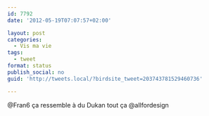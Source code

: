 ```yaml
---
id: 7792
date: '2012-05-19T07:07:57+02:00'

layout: post
categories:
  - Vis ma vie
tags:
  - tweet
format: status
publish_social: no
guid: 'http://tweets.local/?birdsite_tweet=203743781529460736'

---
```


@Fran6 ça ressemble à du Dukan tout ça @allfordesign